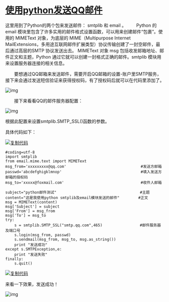# [使用python发送QQ邮件](https://www.cnblogs.com/lovealways/p/6701662.html)



这里用到了Python的两个包来发送邮件： smtplib 和 email 。
　　Python 的 email 模块里包含了许多实用的邮件格式设置函数，可以用来创建邮件“包裹”。使用的 MIMEText 对象，为底层的 MIME（Multipurpose Internet MailExtensions，多用途互联网邮件扩展类型）协议传输创建了一封空邮件，最后通过高层的SMTP 协议发送出去。 MIMEText 对象 msg 包括收发邮箱地址、邮件正文和主题，Python 通过它就可以创建一封格式正确的邮件。smtplib 模块用来设置服务器连接的相关信息。

　　要想通过QQ邮箱来发送邮件，需要开启QQ邮箱的设置-账户里SMTP服务，接下来会通过发送短信验证来获得授权码，有了授权码后就可以在代码里添加了。

![img](https://images2015.cnblogs.com/blog/1001753/201704/1001753-20170412215028111-1085227575.png)

　　接下来看看QQ的邮件服务器配置：

![img](https://images2015.cnblogs.com/blog/1001753/201704/1001753-20170412215626095-435481240.png)

根据此配置来设置smtplib.SMTP_SSL()函数的参数。

具体代码如下：

[![复制代码](https://common.cnblogs.com/images/copycode.gif)](javascript:void(0);)

```
#coding=utf-8
import smtplib
from email.mime.text import MIMEText
msg_from='xxxxxxxxx@qq.com'                                 #发送方邮箱
passwd='abcdefghigklmnop'                                   #填入发送方邮箱的授权码
msg_to='xxxxx@foxmail.com'                                  #收件人邮箱
                            
subject="python邮件测试"                                     #主题     
content="这是我使用python smtplib及email模块发送的邮件"     　　#正文
msg = MIMEText(content)
msg['Subject'] = subject
msg['From'] = msg_from
msg['To'] = msg_to
try:
    s = smtplib.SMTP_SSL("smtp.qq.com",465)　　　　　　　　　　#邮件服务器及端口号
    s.login(msg_from, passwd)
    s.sendmail(msg_from, msg_to, msg.as_string())
    print "发送成功"
except s.SMTPException,e:
    print "发送失败"
finally:
    s.quit()
```

[![复制代码](https://common.cnblogs.com/images/copycode.gif)](javascript:void(0);)

来看一下效果，发送成功！

![img](https://images2015.cnblogs.com/blog/1001753/201704/1001753-20170412220712392-1440381493.png)